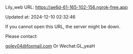 Lily_web URL: https://ae6d-61-165-102-156.ngrok-free.app

Updated at: 2024-12-10 02:32:46

If you cannot open this URL, the server might be down.

Please contact: 

goley04@foxmail.com Or Wechat:GL_yeaH